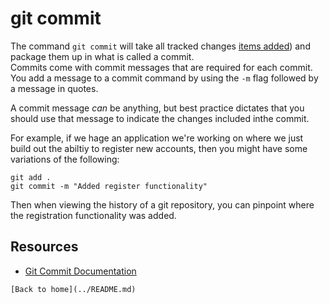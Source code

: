 # git commit


The command `git commit` will take all tracked changes [items added](./Add.md)) and package them up in what is called a commit.  
Commits come with commit messages that are required for each commit. You add a message to a commit command by using the `-m` flag followed by a message in quotes.  

A commit message _can_ be anything, but best practice dictates that you should use that message to indicate the changes included inthe commit.

For example, if we hage an application we're working on where we just build out the abiltiy to register new accounts, then you might have some variations of the following: 

~~~
git add .
git commit -m "Added register functionality"
~~~

Then when viewing the history of a git repository, you can pinpoint where the registration functionality was added.

## Resources 

- [Git Commit Documentation](https:/git-scm.com/docs/git-commit) 

~~~
[Back to home](../README.md)
   